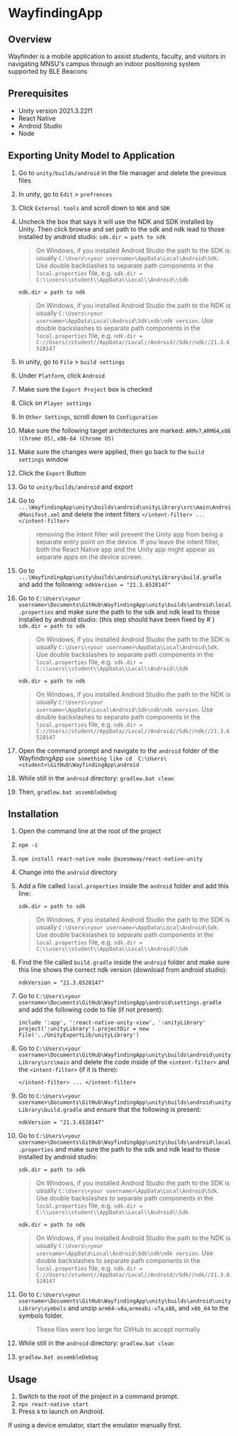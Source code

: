 # WayfindingApp

## Overview

Wayfinder is a mobile application to assist students, faculty, and visitors in navigating MNSU's campus through an indoor positioning system supported by BLE Beacons

## Prerequisites 

* Unity version 2021.3.22f1
* React Native
* Android Studio
* Node

## Exporting Unity Model to Application

1. Go to `unity/builds/android` in the file manager and delete the previous files
2. In unity, go to `Edit` > `prefrences`
3. Click `External tools` and scroll down to `NDK` and `SDK`
4. Uncheck the box that says it will use the NDK and SDK installed by Unity. Then click browse and set path to the sdk and ndk lead to those installed by android studio:
    ``` sdk.dir = path to sdk ```

    >On Windows, if you installed Android Studio the path to the SDK is usually `C:\Users\<your username>\AppData\Local\Android\Sdk`. Use double backslashes to separate path components in the `local.properties` file, e.g. `sdk.dir = C:\\users\\student\\AppData\\Local\\Android\\Sdk`

    ``` ndk.dir = path to ndk ```    

    >On Windows, if you installed Android Studio the path to the NDK is usually `C:\Users\<your username>\AppData\Local\Android\Sdk\ndk\ndk version`. Use double backslashes to separate path components in the `local.properties` file, e.g. `ndk.dir = C://Users//student//AppData//Local//Android//Sdk//ndk//21.3.6528147`
5. In unity, go to `File` > `build settings`
6. Under `Platform`, click `Android`
7. Make sure the `Export Project` box is checked
8. Click on `Player settings`
9. In `Other Settings`, scroll down to `Configuration`
10. Make sure the following target architectures are marked: `ARMv7`,`ARM64`,`x86 (Chrome OS)`, `x86-64 (Chrome OS)`
11. Make sure the changes were applied, then go back to the `build settings` window
12. Click the `Export` Button
13. Go to `unity/builds/android` and export
14. Go to `...\WayfindingApp\unity\builds\android\unityLibrary\src\main\AndroidManifest.xml` and delete the intent filters `</intent-filter> ... </intent-filter>`
    > removing the intent filter will prevent the Unity app from being a separate entry point on the device. If you leave the intent filter, both the React Native app and the Unity app might appear as separate apps on the device screen.
15. Go to `...\WayfindingApp\unity\builds\android\unityLibrary\build.gradle` and add the following:
    ```ndkVersion = "21.3.6528147" ```
16. Go to `C:\Users\<your username>\Documents\GitHub\WayfindingApp\unity\builds\android\local.properties` and make sure the path to the sdk and ndk lead to those installed by android studio: (this step should have been fixed by # )
    ``` sdk.dir = path to sdk ```

    >On Windows, if you installed Android Studio the path to the SDK is usually `C:\Users\<your username>\AppData\Local\Android\Sdk`. Use double backslashes to separate path components in the `local.properties` file, e.g. `sdk.dir = C:\\users\\student\\AppData\\Local\\Android\\Sdk`

    ``` ndk.dir = path to ndk ```    

    >On Windows, if you installed Android Studio the path to the NDK is usually `C:\Users\<your username>\AppData\Local\Android\Sdk\ndk\ndk version`. Use double backslashes to separate path components in the `local.properties` file, e.g. `ndk.dir = C://Users//student//AppData//Local//Android//Sdk//ndk//21.3.6528147`
17. Open the command prompt and navigate to the `android` folder of the WayfindingApp
    ```use something like cd  C:\Users\<student>\GitHub\WayfindingApp\android```
18. While still in the `android` directory: `gradlew.bat clean`
19. Then, `gradlew.bat assembleDebug`


## Installation

1. Open the command line at the root of the project
2. `npm -i`
3. ```npm install react-native node @azesmway/react-native-unity```
4. Change into the `android` directory
5. Add a file called `local.properties` inside the `android` folder and add this line:

    ``` sdk.dir = path to sdk ```

    > On Windows, if you installed Android Studio the path to the SDK is usually `C:\Users\<your username>\AppData\Local\Android\Sdk`. Use double backslashes to separate path components in the `local.properties` file, e.g. `sdk.dir = C:\\users\\student\\AppData\\Local\\Android\\Sdk`

6. Find the file called `build.gradle` inside the `android` folder and make sure this line shows the correct ndk version (download from android studio):
   
    ```ndkVersion = "21.3.6528147"```

7. Go to `C:\Users\<your username>\Documents\GitHub\WayfindingApp\android\settings.gradle` and add the following code to file (if not present):
   
    ```include ':app', ':react-native-unity-view', ':unityLibrary'```
	```project(':unityLibrary').projectDir = new File('../UnityExportLib/unityLibrary')```

8. Go to `C:\Users\<your username>\Documents\GitHub\WayfindingApp\unity\builds\android\unityLibrary\src\main` and delete the code inside of the `<intent-filter>` and the `<intent-filter>` (if it is there):

    ```</intent-filter> ... </intent-filter>```

9. Go to `C:\Users\<your username>\Documents\GitHub\WayfindingApp\unity\builds\android\unityLibrary\build.gradle` and ensure that the following is present:
    
    ```ndkVersion = "21.3.6528147"```
    
10. Go to `C:\Users\<your username>\Documents\GitHub\WayfindingApp\unity\builds\android\local.properties` and make sure the path to the sdk and ndk lead to those installed by android studio:

    ``` sdk.dir = path to sdk ```

    >On Windows, if you installed Android Studio the path to the SDK is usually `C:\Users\<your username>\AppData\Local\Android\Sdk`. Use double backslashes to separate path components in the `local.properties` file, e.g. `sdk.dir = C:\\users\\student\\AppData\\Local\\Android\\Sdk`

    ``` ndk.dir = path to ndk ```    

    >On Windows, if you installed Android Studio the path to the NDK is usually `C:\Users\<your username>\AppData\Local\Android\Sdk\ndk\ndk version`. Use double backslashes to separate path components in the `local.properties` file, e.g. `ndk.dir = C://Users//student//AppData//Local//Android//Sdk//ndk//21.3.6528147`

11. Go to `C:\Users\<your username>\Documents\GitHub\WayfindingApp\unity\builds\android\unityLibrary\symbols` and unzip `arm64-v8a`,`armeabi-v7a`,`x86`, and `x86_64` to the symbols folder.
    
    > These files were too large for GitHub to accept normally

12. While still in the `android` directory: `gradlew.bat clean`
13. `gradlew.bat assembleDebug`

## Usage

1. Switch to the root of the project in a command prompt.
2. `npx react-native start`
3. Press `A` to launch on Android. 

If using a device emulator, start the emulator manually first.
